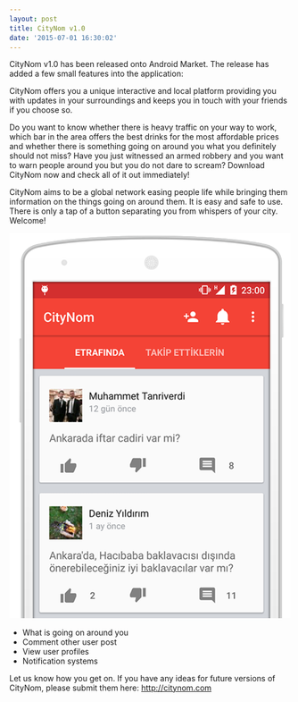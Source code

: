 ```yaml
---
layout: post
title: CityNom v1.0
date: '2015-07-01 16:30:02'
---
```


<p>CityNom v1.0 has been released onto Android Market. The release has added a few small features into the application:</p>

<div class="message">
  CityNom offers you a unique interactive and local platform providing you with updates in your surroundings and keeps you in touch with your friends if you choose so.

  Do you want to know whether there is heavy traffic on your way to work, which bar in the area offers the best drinks for the most affordable prices and whether there is something going on around you what you definitely should not miss? Have you just witnessed an armed robbery and you want to warn people around you but you do not dare to scream? Download CityNom now and check all of it out immediately!

  CityNom aims to be a global network easing people life while bringing them information on the things going on around them. It is easy and safe to use. There is only a tap of a button separating you from whispers of your city. Welcome!
</div>

![Toolbar](/content/images/2015/4/intro1.png)

<ul>
<li>What is going on around you</li>
<li>Comment other user post</li>
<li>View user profiles</li>
<li>Notification systems</li>
</ul>

Let us know how you get on. If you have any ideas for future versions of CityNom, please submit them here: http://citynom.com

